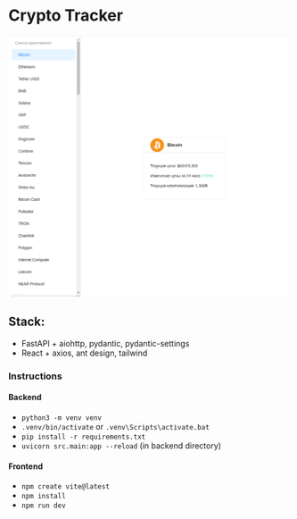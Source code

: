 # Crypto Tracker
![app.png](docs/app.png)


## Stack:
- FastAPI + aiohttp, pydantic, pydantic-settings
- React + axios, ant design, tailwind

### Instructions
#### Backend
- `python3 -m venv venv`
- `.venv/bin/activate` or `.venv\Scripts\activate.bat`
- `pip install -r requirements.txt`
- `uvicorn src.main:app --reload` (in backend directory)

#### Frontend
- `npm create vite@latest`
- `npm install`
- `npm run dev`